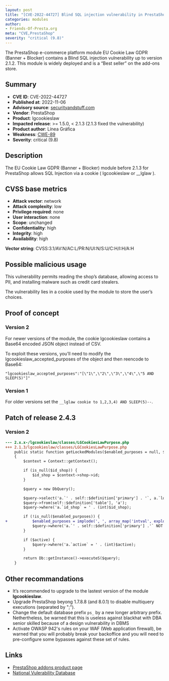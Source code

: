 ```yaml
---
layout: post
title: "[CVE-2022-44727] Blind SQL injection vulnerability in PrestaShop lgcookieslaw module"
categories: modules
author:
- Friends-Of-Presta.org
meta: "CVE,PrestaShop"
severity: "critical (9.8)"
---
```



The PrestaShop e-commerce platform module EU Cookie Law GDPR (Banner + Blocker) contains a Blind SQL injection vulnerability up to version 2.1.2. This module is widely deployed and is a “Best seller” on the add-ons store.


## Summary

* **CVE ID**: CVE-2022-44727
* **Published at**: 2022-11-06
* **Advisory source**: [securityandstuff.com](https://securityandstuff.com/posts/cve-2022-44727/)
* **Vendor**: PrestaShop
* **Product**: lgcookieslaw
* **Impacted release**: >= 1.5.0, < 2.1.3 (2.1.3 fixed the vulnerability)
* **Product author**: Línea Gráfica
* **Weakness**: [CWE-89](https://cwe.mitre.org/data/definitions/89.html)
* **Severity**: critical (9.8)

## Description

The EU Cookie Law GDPR (Banner + Blocker) module before 2.1.3 for PrestaShop allows SQL Injection via a cookie ( lgcookieslaw or __lglaw ). 


## CVSS base metrics

* **Attack vector**: network
* **Attack complexity**: low
* **Privilege required**: none
* **User interaction**: none
* **Scope**: unchanged
* **Confidentiality**: high
* **Integrity**: high
* **Availability**: high

**Vector string**: CVSS:3.1/AV:N/AC:L/PR:N/UI:N/S:U/C:H/I:H/A:H

## Possible malicious usage

This vulnerability permits reading the shop’s database, allowing access to PII, and installing malware such as credit card stealers.

The vulnerability lies in a cookie used by the module to store the user’s choices.

## Proof of concept

### Version 2

For newer versions of the module, the cookie lgcookieslaw contains a Base64 encoded JSON object instead of CSV.

To exploit these versions, you’ll need to modify the lgcookieslaw_accepted_purposes of the object and then reencode to Base64:

`"lgcookieslaw_accepted_purposes":"[\"1\",\"2\",\"3\",\"4\",\"5 AND SLEEP(5)"]"`

### Version 1

For older versions set the `__lglaw cookie to 1,2,3,4) AND SLEEP(5)--`.


## Patch of release 2.4.3

### Version 2

```diff
--- 2.x.x-/lgcookieslaw/classes/LGCookiesLawPurpose.php
+++ 2.1.3/lgcookieslaw/classes/LGCookiesLawPurpose.php
    public static function getLockedModules($enabled_purposes = null, $id_shop = null, $active = true)
    {
        $context = Context::getContext();

        if (is_null($id_shop)) {
            $id_shop = $context->shop->id;
        }

        $query = new DbQuery();

        $query->select('a.`' . self::$definition['primary'] . '`, a.`locked_modules`');
        $query->from(self::$definition['table'], 'a');
        $query->where('a.`id_shop` = ' . (int)$id_shop);

        if (!is_null($enabled_purposes)) {
+           $enabled_purposes = implode(', ', array_map('intval', explode(',', $enabled_purposes)));
            $query->where('a.`' . self::$definition['primary'] .'` NOT IN (' . pSQL($enabled_purposes) . ')');
        }

        if ($active) {
            $query->where('a.`active` = ' . (int)$active);
        }

        return Db::getInstance()->executeS($query);
    }
```

## Other recommandations

* It’s recommended to upgrade to the lastest version of the module **lgcookieslaw**.
* Upgrade PrestaShop beyong 1.7.8.8 (and 8.0.1) to disable multiquery executions (separated by ";").
* Change the default database prefix `ps_` by a new longer arbitrary prefix. Nethertheless, be warned that this is useless against blackhat with DBA senior skilled because of a design vulnerability in DBMS
* Activate OWASP 942's rules on your WAF (Web application firewall), be warned that you will probably break your backoffice and you will need to pre-configure some bypasses against these set of rules.

## Links

* [PrestaShop addons product page](https://addons.prestashop.com/en/legal/8734-eu-cookie-law-gdpr-banner-blocker.html)
* [National Vulerability Database](https://nvd.nist.gov/vuln/detail/CVE-2022-44727)
